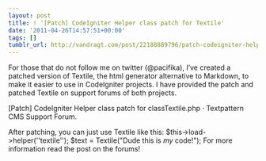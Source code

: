 ```yaml
---
layout: post
title: ! '[Patch] CodeIgniter Helper class patch for Textile'
date: '2011-04-26T14:57:51+00:00'
tags: []
tumblr_url: http://vandragt.com/post/22188889796/patch-codeigniter-helper-class-patch-for-textile
---
```

For those that do not follow me on twitter (@pacifika), I’ve created a patched version of Textile, the html generator alternative to Markdown, to make it easier to use in CodeIgniter projects. I have provided the patch and patched Textile on support forums of both projects.

[Patch] CodeIgniter Helper class patch for classTextile.php · Textpattern CMS Support Forum.

After patching, you can just use Textile like this:
$this->load->helper(''textile'');
$text = Textile("Dude this is *my* code!");
For more information read the post on the forums!
